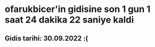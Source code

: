# ofarukbicer'in gidisine son 1 gun 1 saat 24 dakika 22 saniye kaldi

## Gidis tarihi: 30.09.2022 :(